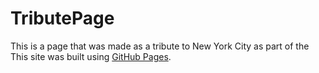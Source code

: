 # TributePage

This is a page that was made as a tribute to New York City as part of the This site was built using [GitHub Pages](https://pages.github.com/).
                                                                          
